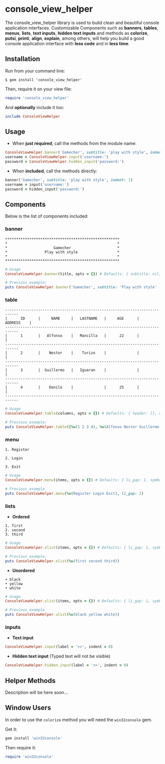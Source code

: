 # console_view_helper

The console_view_helper library is used to build clean and beautiful console application interfaces.
Customizable Components such as **banners**, **tables**, **menus**, **lists**, **text inputs**, **hidden text inputs** and methods as **colorize**,  **putsi**, **printi**, **align**, **explain**, among others, will help you build a good console application interface with **less code** and in **less time**.

## Installation

Run from your command line:
```
$ gem install 'console_view_helper'
```
Then, require it on your view file:
```ruby
require 'console_view_helper'
```
And **optionally** include it too:
```ruby
include ConsoleViewHelper
```

## Usage

- When **just required**, call the methods from the module name:
```ruby
ConsoleViewHelper.banner('Gamecher', subtitle: 'play with style', indent: 1)
username = ConsoleViewHelper.input('username:')
password = ConsoleViewHelper.hidden_input('password:')
```
- When **included**, call the methods directly:
```ruby
banner('Gamecher', subtitle: 'play with style', indent: 1)
username = input('username:')
password = hidden_input('password:')
```
## Components
Below is the list of components included:

### banner
```
****************************************************
*                                                  *
*                     Gamecher                     *
*                 Play with style                  *
*                                                  *
****************************************************
```
```ruby
# Usage
ConsoleViewHelper.banner(title, opts = {}) # Defaults: { subtitle: nil, symbol: '*', width: nil,  indent: 0 }

# Previous example:
puts ConsoleViewHelper.banner('Gamecher', subtitle: 'Play with style' , symbol: '*', width: 50)
```

### table
```
----------------------------------------------------------------------------
|      ID      |     NAME     |   LASTNAME   |     AGE      |   ADDRESS    |
----------------------------------------------------------------------------
|      1       |   Alfonso    |   Mancilla   |      22      |              |
----------------------------------------------------------------------------
|      2       |    Nestor    |    Turizo    |              |              |
----------------------------------------------------------------------------
|      3       |  Guillermo   |   Iguaran    |              |              |
----------------------------------------------------------------------------
|      4       |    Danilo    |              |      25      |              |
----------------------------------------------------------------------------
```
```ruby
# Usage
ConsoleViewHelper.table(columns, opts = {}) # Defaults: { header: [], cell_width: 12, cell_separator: '|', cell_border: '-'  indent: 0 }

# Previous example:
puts ConsoleViewHelper.table([%w(1 2 3 4), %w(Alfonso Nestor Guillermo Danilo), %w(Mancilla Turizo Iguaran), ['22', '', '', '25']], header: %w(ID NAME LASTNAME AGE ADDRESS), cell_width: 14)
```

### menu
```
1. Register

2. Login

3. Exit
```
```ruby
# Usage
ConsoleViewHelper.menu(items, opts = {}) # Defaults: { li_gap: 1, symbol: '•',  indent: 0 }

# Previous example
puts ConsoleViewHelper.menu(%w(Register Login Exit), li_gap: 2)
```

### lists
- **Ordered**
```
1. first
2. second
3. third
```
```ruby
# Usage
ConsoleViewHelper.olist(items, opts = {}) # Defaults: { li_gap: 1, symbol: '•',  indent: 0 }

# Previous example:
puts ConsoleViewHelper.olist(%w(first second third))
```
- **Unordered**
```
• black
• yellow
• white
```
```ruby
# Usage
ConsoleViewHelper.ulist(items, opts = {}) # Defaults: { li_gap: 1, symbol: '•',  indent: 0 }

# Previous example
puts ConsoleViewHelper.ulist(%w(black yellow white))
```

### inputs
- **Text input**
```ruby
ConsoleViewHelper.input(label = '>>', indent = 0)
```
- **Hidden text input** (Typed text will not be visible)
```ruby
ConsoleViewHelper.hidden_input(label = '>>', indent = 0)
```

## Helper Methods
Description will be here soon...

## Window Users
In order to use the `colorize` method you will need the `win32console` gem.

Get it:
```ruby
gem install 'win32console'
```
Then require it:
```ruby
require 'win32console'
```
